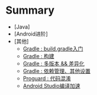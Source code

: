 # Summary

* [Java]
* [Android进阶]
* [其他]
   - [Gradle : build.gradle入门](others/gradle_getting_started.md)
   - [Gradle : 构建](others/gradle_build.md)
   - [Gradle : 多版本 && 差异化](others/gradle_multiple.md)
   - [Gradle : 依赖管理、其他设置](others/gradle_rely.md)
   - [Proguard : 代码混淆](others/proguard.md)
   - [Android Studio编译加速](others/as_speed_up.md)
 
